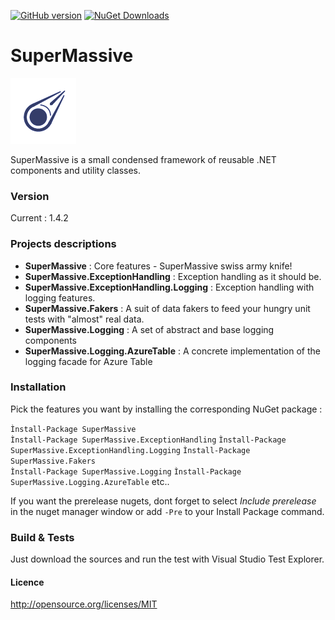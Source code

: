 [![GitHub version](https://badge.fury.io/gh/PulsarBlow%2Fsupermassive.svg)](https://github.com/PulsarBlow/SuperMassive/releases/latest) [![NuGet Downloads](https://img.shields.io/nuget/dt/SuperMassive.svg)](https://www.nuget.org/packages/supermassive)

# SuperMassive

![SuperMassive Logo](https://github.com/PulsarBlow/SuperMassive/blob/master/supermassive.png)

SuperMassive is a small condensed framework of reusable .NET components and utility classes.

### Version

Current : 1.4.2

### Projects descriptions

* **SuperMassive** : Core features - SuperMassive swiss army knife!
* **SuperMassive.ExceptionHandling** : Exception handling as it should be. 
* **SuperMassive.ExceptionHandling.Logging** : Exception handling with logging features.
* **SuperMassive.Fakers** : A suit of data fakers to feed your hungry unit tests with "almost" real data.
* **SuperMassive.Logging** : A set of abstract and base logging components
* **SuperMassive.Logging.AzureTable** : A concrete implementation of the logging facade for Azure Table


### Installation

Pick the features you want by installing the corresponding NuGet package :


```Ìnstall-Package SuperMassive```  
```Ìnstall-Package SuperMassive.ExceptionHandling```
```Ìnstall-Package SuperMassive.ExceptionHandling.Logging```
```Ìnstall-Package SuperMassive.Fakers```  
```Ìnstall-Package SuperMassive.Logging``` 
```Ìnstall-Package SuperMassive.Logging.AzureTable``` 
etc..

If you want the prerelease nugets, dont forget to select *Include prerelease* in the nuget manager window or add ```-Pre``` to your Install Package command.

### Build & Tests

Just download the sources and run the test with Visual Studio Test Explorer.


#### Licence

http://opensource.org/licenses/MIT
